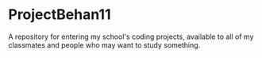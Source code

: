 # ProjectBehan11
A repository for entering my school's coding projects, available to all of my classmates and people who may want to study something.
